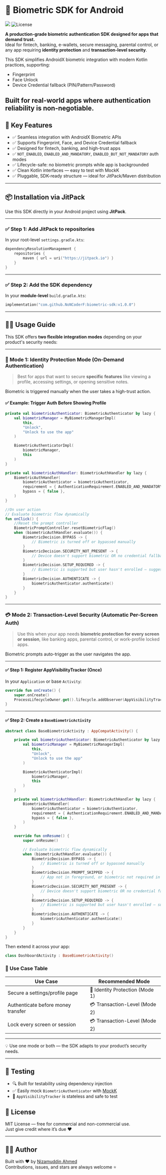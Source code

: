 # 🔐 Biometric SDK for Android

[![](https://jitpack.io/v/NoNCoderF/biometric-sdk.svg)](https://jitpack.io/#NoNCoderF/biometric-sdk)
![License](https://img.shields.io/github/license/NoNCoderF/biometric-sdk)


**A production-grade biometric authentication SDK designed for apps that demand trust.**  
Ideal for fintech, banking, e-wallets, secure messaging, parental control, or any app requiring **identity protection** and **transaction-level security**.

This SDK simplifies AndroidX biometric integration with modern Kotlin practices, supporting:

- Fingerprint
- Face Unlock
- Device Credential fallback (PIN/Pattern/Password)

Built for real-world apps where **authentication reliability is non-negotiable**.
---
## 🚀 Key Features

- ✅ Seamless integration with AndroidX Biometric APIs
- ✅ Supports Fingerprint, Face, and Device Credential fallback
- ✅ Designed for fintech, banking, and high-trust apps
- ✅ `NOT_ENABLED`, `ENABLED_AND_MANDATORY`, `ENABLED_BUT_NOT_MANDATORY` auth modes
- ✅ Lifecycle-safe: no biometric prompts while app is backgrounded
- ✅ Clean Kotlin interfaces — easy to test with MockK
- ✅ Pluggable, SDK-ready structure — ideal for JitPack/Maven distribution

---

## 📦 Installation via JitPack

Use this SDK directly in your Android project using **JitPack**.

---

### ✅ Step 1: Add JitPack to repositories

In your root-level `settings.gradle.kts`:

```kotlin
dependencyResolutionManagement {
    repositories {
        maven { url = uri("https://jitpack.io") }
    }
}
```

---

### ✅ Step 2: Add the SDK dependency

In your **module-level** `build.gradle.kts`:

```kotlin
implementation("com.github.NoNCoderF:biometric-sdk:v1.0.0")
```

---

## 🧑‍💻 Usage Guide

This SDK offers **two flexible integration modes** depending on your product's security needs:

---

### 🔐 Mode 1: Identity Protection Mode (On-Demand Authentication)

> Best for apps that want to secure **specific features** like viewing a profile, accessing settings, or opening sensitive notes.

Biometric is triggered manually when the user takes a high-trust action.

#### ✅ Example: Trigger Auth Before Showing Profile

```kotlin
private val biometricAuthenticator: BiometricAuthenticator by lazy {
    val biometricManager = MyBiometricManagerImpl(
        this,
        "Unlock",
        "Unlock to use the app"
    )

    BiometricAuthenticatorImpl(
        biometricManager,
        this
    )
}

private val biometricAuthHandler: BiometricAuthHandler by lazy {
    BiometricAuthHandler(
        biometricAuthenticator = biometricAuthenticator,
        requirement = { AuthenticationRequirement.ENABLED_AND_MANDATORY },
        bypass = { false },
    )
}

//On user action
// Evaluate biometric flow dynamically
fun onClick() {
    //Reset the prompt controller
    BiometricPromptController.resetBiometricFlag()
    when (biometricAuthHandler.evaluate()) {
        BiometricDecision.BYPASS -> {
            // Biometric is turned off or bypassed manually
        }
        BiometricDecision.SECURITY_NOT_PRESENT -> {
            // Device doesn't support biometric OR no credential fallback
        }
        BiometricDecision.SETUP_REQUIRED -> {
            // Biometric is supported but user hasn't enrolled — suggest settings intent
        }
        BiometricDecision.AUTHENTICATE -> {
            biometricAuthenticator.authenticate()
        }
    }
}

```

---

### 💳 Mode 2: Transaction-Level Security (Automatic Per-Screen Auth)

> Use this when your app needs **biometric protection for every screen or session**, like banking apps, parental control, or work-profile locked apps.

Biometric prompts auto-trigger as the user navigates the app.

---

#### ✅ Step 1: Register AppVisibilityTracker (Once)

In your `Application` or base `Activity`:

```kotlin
override fun onCreate() {
    super.onCreate()
    ProcessLifecycleOwner.get().lifecycle.addObserver(AppVisibilityTracker)
}
```

---

#### ✅ Step 2: Create a `BaseBiometricActivity`

```kotlin
abstract class BaseBiometricActivity : AppCompatActivity() {

    private val biometricAuthenticator: BiometricAuthenticator by lazy {
        val biometricManager = MyBiometricManagerImpl(
            this,
            "Unlock",
            "Unlock to use the app"
        )

        BiometricAuthenticatorImpl(
            biometricManager,
            this
        )
    }

    private val biometricAuthHandler: BiometricAuthHandler by lazy {
        BiometricAuthHandler(
            biometricAuthenticator = biometricAuthenticator,
            requirement = { AuthenticationRequirement.ENABLED_AND_MANDATORY },
            bypass = { false },
        )
    }

    override fun onResume() {
        super.onResume()

        // Evaluate biometric flow dynamically
        when (biometricAuthHandler.evaluate()) {
            BiometricDecision.BYPASS -> {
                // Biometric is turned off or bypassed manually
            }
            BiometricDecision.PROMPT_SKIPPED -> {
                // App not in foreground, or biometric not required in this state
            }
            BiometricDecision.SECURITY_NOT_PRESENT -> {
                // Device doesn't support biometric OR no credential fallback
            }
            BiometricDecision.SETUP_REQUIRED -> {
                // Biometric is supported but user hasn't enrolled — suggest settings intent
            }
            BiometricDecision.AUTHENTICATE -> {
                biometricAuthenticator.authenticate()
            }
        }
    }
}
```

Then extend it across your app:

```kotlin
class DashboardActivity : BaseBiometricActivity()
```

### 🧭 Use Case Table

| Use Case                             | Recommended Mode                |
|--------------------------------------|----------------------------------|
| Secure a settings/profile page       | 🔐 Identity Protection (Mode 1)  |
| Authenticate before money transfer   | 💳 Transaction-Level (Mode 2)    |
| Lock every screen or session         | 💳 Transaction-Level (Mode 2)    |

---

💡 Use one mode or both — the SDK adapts to your product’s security needs.

---

## 🧪 Testing

- 🔍 Built for testability using dependency injection
- ✅ Easily mock `BiometricAuthenticator` with [MockK](https://mockk.io)
- 🧼 `AppVisibilityTracker` is stateless and safe to test

## 📜 License

MIT License — free for commercial and non-commercial use.  
Just give credit where it’s due ❤️

---

## 👨‍💻 Author

Built with ❤️ by [Nizamuddin Ahmed](https://github.com/NoNCoderF)  
Contributions, issues, and stars are always welcome ⭐
